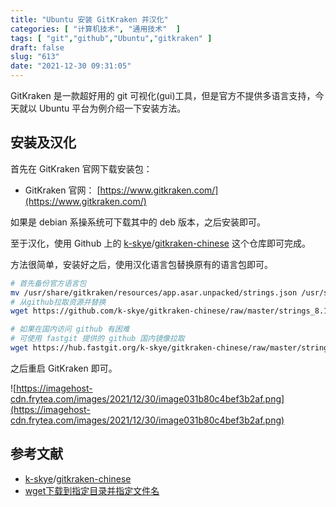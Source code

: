 ```yaml
---
title: "Ubuntu 安装 GitKraken 并汉化"
categories: [ "计算机技术", "通用技术"  ]
tags: [ "git","github","Ubuntu","gitkraken" ]
draft: false
slug: "613"
date: "2021-12-30 09:31:05"
---
```


GitKraken 是一款超好用的 git 可视化(gui)工具，但是官方不提供多语言支持，今天就以 Ubuntu 平台为例介绍一下安装方法。

## 安装及汉化

首先在 GitKraken 官网下载安装包：

- GitKraken 官网： [https://www.gitkraken.com/](https://www.gitkraken.com/)

如果是 debian 系操系统可下载其中的 deb 版本，之后安装即可。

至于汉化，使用 Github 上的 [k-skye](https://github.com/k-skye)/[gitkraken-chinese](https://github.com/k-skye/gitkraken-chinese) 这个仓库即可完成。

方法很简单，安装好之后，使用汉化语言包替换原有的语言包即可。

```bash
# 首先备份官方语言包
mv /usr/share/gitkraken/resources/app.asar.unpacked/strings.json /usr/share/gitkraken/resources/app.asar.unpacked/strings.json.bk
# 从github拉取资源并替换
wget https://github.com/k-skye/gitkraken-chinese/raw/master/strings_8.1.1.json -O /usr/share/gitkraken/resources/app.asar.unpacked/strings.json

# 如果在国内访问 github 有困难
# 可使用 fastgit 提供的 github 国内镜像拉取
wget https://hub.fastgit.org/k-skye/gitkraken-chinese/raw/master/strings_8.1.1.json -O /usr/share/gitkraken/resources/app.asar.unpacked/strings.json
```

之后重启 GitKraken 即可。

![https://imagehost-cdn.frytea.com/images/2021/12/30/image031b80c4bef3b2af.png](https://imagehost-cdn.frytea.com/images/2021/12/30/image031b80c4bef3b2af.png)

## 参考文献

- [k-skye](https://github.com/k-skye)/[gitkraken-chinese](https://github.com/k-skye/gitkraken-chinese)
- [wget下载到指定目录并指定文件名](https://blog.csdn.net/linmingan/article/details/80008035)
